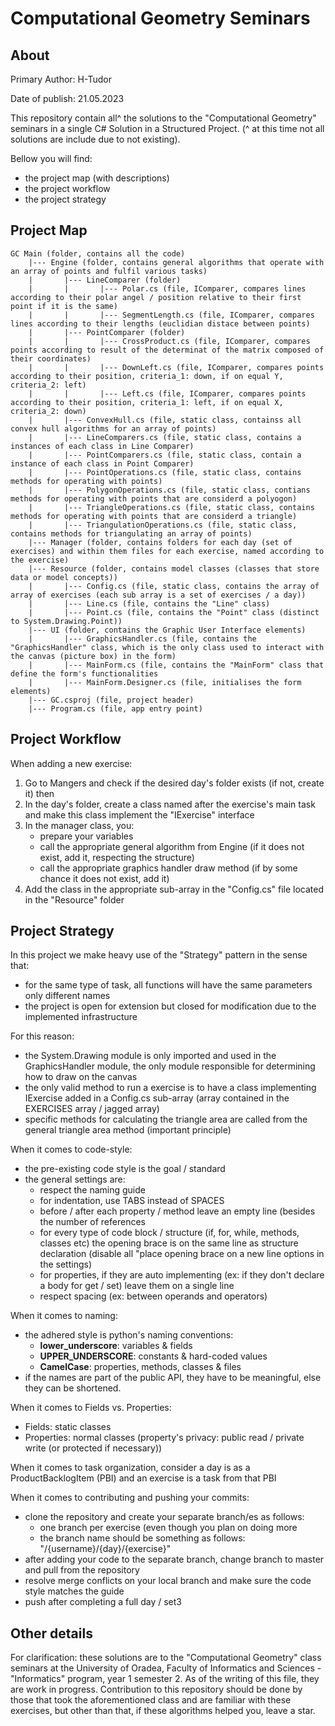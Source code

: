 # Computational Geometry Seminars

## About

Primary Author: H-Tudor

Date of publish: 21.05.2023

This repository contain all^ the solutions to the "Computational Geometry" seminars in a single C# Solution in a Structured Project. (^ at this time not all solutions are include due to not existing).

Bellow you will find:
- the project map (with descriptions)
- the project workflow
- the project strategy

## Project Map

```
GC Main (folder, contains all the code)
	|--- Engine (folder, contains general algorithms that operate with an array of points and fulfil various tasks)
	|		|--- LineComparer (folder)
	|		|		|--- Polar.cs (file, IComparer, compares lines according to their polar angel / position relative to their first point if it is the same)
	|		|		|--- SegmentLength.cs (file, IComparer, compares lines according to their lengths (euclidian distace between points)
	|		|--- PointComparer (folder)
	|		|		|--- CrossProduct.cs (file, IComparer, compares points according to result of the determinat of the matrix composed of their coordinates)
	|		|		|--- DownLeft.cs (file, IComparer, compares points according to their position, criteria_1: down, if on equal Y, criteria_2: left)
	|		|		|--- Left.cs (file, IComparer, compares points according to their position, criteria_1: left, if on equal X, criteria_2: down)
	|		|--- ConvexHull.cs (file, static class, containss all convex hull algorithms for an array of points)
	|		|--- LineComparers.cs (file, static class, contains a instances of each class in Line Comparer)
	|		|--- PointComparers.cs (file, static class, contain a instance of each class in Point Comparer)
	|		|--- PointOperations.cs (file, static class, contains methods for operating with points)
	|		|--- PolygonOperations.cs (file, static class, contians methods for operating with points that are considerd a polyogon)
	|		|--- TriangleOperations.cs (file, static class, contains methods for operating with points that are considerd a triangle)
	|		|--- TriangulationOperations.cs (file, static class, contains methods for triangulating an array of points)
	|--- Manager (folder, contains folders for each day (set of exercises) and within them files for each exercise, named according to the exercise)
	|--- Resource (folder, contains model classes (classes that store data or model concepts))
	|		|--- Config.cs (file, static class, contains the array of array of exercises (each sub array is a set of exercises / a day))
	|		|--- Line.cs (file, contains the "Line" class)
	|		|--- Point.cs (file, contains the "Point" class (distinct to System.Drawing.Point))
	|--- UI (folder, contains the Graphic User Interface elements)
	|		|--- GraphicsHandler.cs (file, contains the "GraphicsHandler" class, which is the only class used to interact with the canvas (picture box) in the form)
	|		|--- MainForm.cs (file, contains the "MainForm" class that define the form's functionalities
	|		|--- MainForm.Designer.cs (file, initialises the form elements)
	|--- GC.csproj (file, project header)
	|--- Program.cs (file, app entry point)

```

## Project Workflow

When adding a new exercise:
1. Go to Mangers and check if the desired day's folder exists (if not, create it) then
2. In the day's folder, create a class named after the exercise's main task and make this class implement the "IExercise" interface
3. In the manager class, you:
	- prepare your variables
	- call the appropriate general algorithm from Engine (if it does not exist, add it, respecting the structure)
	- call the appropriate graphics handler draw method (if by some chance it does not exist, add it)
4. Add the class in the appropriate sub-array in the "Config.cs" file located in the "Resource" folder

## Project Strategy

In this project we make heavy use of the "Strategy" pattern in the sense that:
- for the same type of task, all functions will have the same parameters only different names
- the project is open for extension but closed for modification due to the implemented infrastructure

For this reason:
- the System.Drawing module is only imported and used in the GraphicsHandler module, the only module responsible for determining how to draw on the canvas
- the only valid method to run a exercise is to have a class implementing IExercise added in a Config.cs sub-array (array contained in the EXERCISES array / jagged array)
- specific methods for calculating the triangle area are called from the general triangle area method (important principle)

When it comes to code-style:
- the pre-existing code style is the goal / standard
- the general settings are:
	- respect the naming guide
	- for indentation, use TABS instead of SPACES
	- before / after each property / method leave an empty line (besides the number of references
	- for every type of code block / structure (if, for, while, methods, classes etc) the opening brace is on the same line as structure declaration (disable all "place opening brace on a new line options in the settings)
	- for properties, if they are auto implementing (ex: if they don't declare a body for get / set) leave them on a single line
	- respect spacing (ex: between operands and operators)

When it comes to naming:
- the adhered style is python's naming conventions:
	- **lower_underscore**: variables & fields 
	- **UPPER_UNDERSCORE**: constants & hard-coded values
	- **CamelCase**: properties, methods, classes & files
- if the names are part of the public API, they have to be meaningful, else they can be shortened.

When it comes to Fields vs. Properties:
- Fields: static classes  
- Properties: normal classes (property's privacy: public read / private write (or protected if necessary))

When it comes to task organization, consider a day is as a ProductBacklogItem (PBI) and an exercise is a task from that PBI

When it comes to contributing and pushing your commits:
- clone the repository and create your separate branch/es as follows: 
	- one branch per exercise (even though you plan on doing more
	- the branch name should be something as follows: "/{username}/{day}/{exercise}"
- after adding your code to the separate branch, change branch to master and pull from the repository
- resolve merge conflicts on your local branch and make sure the code style matches the guide 
- push after completing a full day / set3


## Other details

For clarification: these solutions are to the "Computational Geometry" class seminars at the University of Oradea, Faculty of Informatics and Sciences - "Informatics" program, year 1 semester 2.
As of the writing of this file, they are work in progress.
Contribution to this repository should be done by those that took the aforementioned class and are familiar with these exercises, but other than that, if these algorithms helped you, leave a star.

